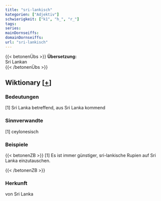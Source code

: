 ```yaml
---
title: "sri-lankisch"
kategorien: ["Adjektiv"]
schwierigkeit: ["k1", "h_", "r_"]
tags:
series:
mainDornseiffs:
domainDornseiffs:
url: "sri-lankisch"
---
```


{{< betonenÜbs >}}
**Übersetzung:**  
Sri Lankan  
{{< /betonenÜbs >}}

## Wiktionary [[+](https://de.wiktionary.org/wiki/sri-lankisch)]

### Bedeutungen
[1] Sri Lanka betreffend, aus Sri Lanka kommend  

### Sinnverwandte
[1] ceylonesisch  

### Beispiele
{{< betonenZB >}}
[1] Es ist immer günstiger, sri-lankische Rupien auf Sri Lanka einzutauschen.  

{{< /betonenZB >}}
### Herkunft
von Sri Lanka  


